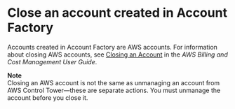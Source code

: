 # Close an account created in Account Factory<a name="delete-account"></a>

Accounts created in Account Factory are AWS accounts\. For information about closing AWS accounts, see [Closing an Account](https://docs.aws.amazon.com/awsaccountbilling/latest/aboutv2/close-account.html) in the *AWS Billing and Cost Management User Guide*\.

**Note**  
 Closing an AWS account is not the same as unmanaging an account from AWS Control Tower—these are separate actions\. You must unmanage the account before you close it\.